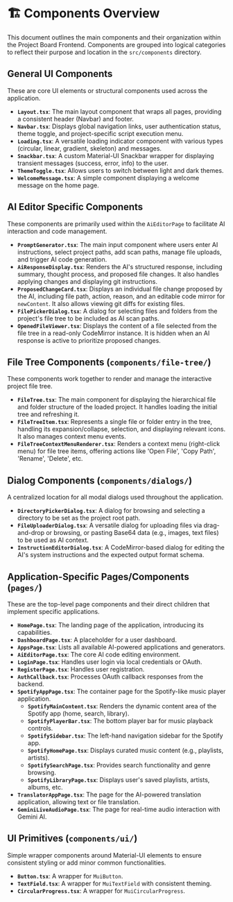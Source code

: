 # 🏗️ Components Overview

This document outlines the main components and their organization within the Project Board Frontend. Components are grouped into logical categories to reflect their purpose and location in the `src/components` directory.

## General UI Components

These are core UI elements or structural components used across the application.

*   **`Layout.tsx`**: The main layout component that wraps all pages, providing a consistent header (Navbar) and footer.
*   **`Navbar.tsx`**: Displays global navigation links, user authentication status, theme toggle, and project-specific script execution menu.
*   **`Loading.tsx`**: A versatile loading indicator component with various types (circular, linear, gradient, skeleton) and messages.
*   **`Snackbar.tsx`**: A custom Material-UI Snackbar wrapper for displaying transient messages (success, error, info) to the user.
*   **`ThemeToggle.tsx`**: Allows users to switch between light and dark themes.
*   **`WelcomeMessage.tsx`**: A simple component displaying a welcome message on the home page.

## AI Editor Specific Components

These components are primarily used within the `AiEditorPage` to facilitate AI interaction and code management.

*   **`PromptGenerator.tsx`**: The main input component where users enter AI instructions, select project paths, add scan paths, manage file uploads, and trigger AI code generation.
*   **`AiResponseDisplay.tsx`**: Renders the AI's structured response, including summary, thought process, and proposed file changes. It also handles applying changes and displaying git instructions.
*   **`ProposedChangeCard.tsx`**: Displays an individual file change proposed by the AI, including file path, action, reason, and an editable code mirror for `newContent`. It also allows viewing git diffs for existing files.
*   **`FilePickerDialog.tsx`**: A dialog for selecting files and folders from the project's file tree to be included as AI scan paths.
*   **`OpenedFileViewer.tsx`**: Displays the content of a file selected from the file tree in a read-only CodeMirror instance. It is hidden when an AI response is active to prioritize proposed changes.

## File Tree Components (`components/file-tree/`)

These components work together to render and manage the interactive project file tree.

*   **`FileTree.tsx`**: The main component for displaying the hierarchical file and folder structure of the loaded project. It handles loading the initial tree and refreshing it.
*   **`FileTreeItem.tsx`**: Represents a single file or folder entry in the tree, handling its expansion/collapse, selection, and displaying relevant icons. It also manages context menu events.
*   **`FileTreeContextMenuRenderer.tsx`**: Renders a context menu (right-click menu) for file tree items, offering actions like 'Open File', 'Copy Path', 'Rename', 'Delete', etc.

## Dialog Components (`components/dialogs/`)

A centralized location for all modal dialogs used throughout the application.

*   **`DirectoryPickerDialog.tsx`**: A dialog for browsing and selecting a directory to be set as the project root path.
*   **`FileUploaderDialog.tsx`**: A versatile dialog for uploading files via drag-and-drop or browsing, or pasting Base64 data (e.g., images, text files) to be used as AI context.
*   **`InstructionEditorDialog.tsx`**: A CodeMirror-based dialog for editing the AI's system instructions and the expected output format schema.

## Application-Specific Pages/Components (`pages/`)

These are the top-level page components and their direct children that implement specific applications.

*   **`HomePage.tsx`**: The landing page of the application, introducing its capabilities.
*   **`DashboardPage.tsx`**: A placeholder for a user dashboard.
*   **`AppsPage.tsx`**: Lists all available AI-powered applications and generators.
*   **`AiEditorPage.tsx`**: The core AI code editing environment.
*   **`LoginPage.tsx`**: Handles user login via local credentials or OAuth.
*   **`RegisterPage.tsx`**: Handles user registration.
*   **`AuthCallback.tsx`**: Processes OAuth callback responses from the backend.
*   **`SpotifyAppPage.tsx`**: The container page for the Spotify-like music player application.
    *   **`SpotifyMainContent.tsx`**: Renders the dynamic content area of the Spotify app (home, search, library).
    *   **`SpotifyPlayerBar.tsx`**: The bottom player bar for music playback controls.
    *   **`SpotifySidebar.tsx`**: The left-hand navigation sidebar for the Spotify app.
    *   **`SpotifyHomePage.tsx`**: Displays curated music content (e.g., playlists, artists).
    *   **`SpotifySearchPage.tsx`**: Provides search functionality and genre browsing.
    *   **`SpotifyLibraryPage.tsx`**: Displays user's saved playlists, artists, albums, etc.
*   **`TranslatorAppPage.tsx`**: The page for the AI-powered translation application, allowing text or file translation.
*   **`GeminiLiveAudioPage.tsx`**: The page for real-time audio interaction with Gemini AI.

## UI Primitives (`components/ui/`)

Simple wrapper components around Material-UI elements to ensure consistent styling or add minor common functionalities.

*   **`Button.tsx`**: A wrapper for `MuiButton`.
*   **`TextField.tsx`**: A wrapper for `MuiTextField` with consistent theming.
*   **`CircularProgress.tsx`**: A wrapper for `MuiCircularProgress`.
